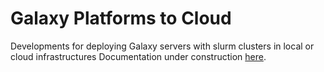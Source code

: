# Galaxy Platforms to Cloud
Developments for deploying Galaxy servers with slurm clusters in local or cloud infrastructures
Documentation under construction [here](https://artbio.github.io/Galaxy-Platforms-to-Cloud/).

